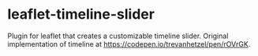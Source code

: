 # leaflet-timeline-slider
Plugin for leaflet that creates a customizable timeline slider.
Original implementation of timeline at https://codepen.io/trevanhetzel/pen/rOVrGK.